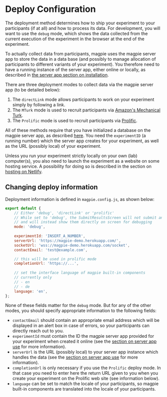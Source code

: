 # Deploy Configuration

The deployment method determines how to ship your experiment to your participants (if at all)
and how to process its data. For development, you will want to use the `debug` mode, which
shows the data collected from the current execution of the experiment in the browser at the end
of the experiment. 

To actually collect data from participants, magpie uses the magpie server app
to store the data in a data base (and possibly to manage allocation of participants to
different variants of your experiment). You therefore need to have a running instance of the server app, either online or locally, as described in [the server app section on installation](/02_using_the_server_app/01_installation/).


There are three deployment modes to collect data via the magpie server app (to be detailed below):

1. The `directLink` mode allows participants to work on your experiment simply by following a link.
2. The `MTurk` mode is used to recruit participants via [Amazon's Mechanical Turk](https://requester.mturk.com/).
3. The `Prolific` mode is used to recruit participants via [Prolific](https://prolific.ac).

All of these methods require that you have initialized a database on the magpie server app, as described [here](/02_using_the_server_app/02_use/). You need the `experimentID` (a running number) which the server app creates for your experiment, as well as the URL (possibly local) of your experiment.

Unless you run your experiment strictly locally on your own (lab) computer(s), you also need to
launch the experiment as a website on some hosting service. A possibility for doing so is
described in the section on [hosting on
Netlify](/03_deploying_experiments/02_hosting_on_netlify/).

## Changing deploy information

Deployment information is defined in `magpie.config.js`, as shown below:

```javascript
export default {
    // Either 'debug', 'directLink' or 'prolific'
    // While set to 'debug', the SubmitResultsScreen will not submit any results to your backend
    // and will instead show them directly on screen for debugging
    mode: 'debug',
    
    experimentId: 'INSERT_A_NUMBER',
    serverUrl: 'https://magpie-demo.herokuapp.com/',
    socketUrl: 'wss://magpie-demo.herokuapp.com/socket',
    contactEmail: 'test@example.com',

    // this will be used in prolific mode
    completionUrl: 'https://...',
    
    // set the interface language of magpie built-in components
    // currently only
    // - en
    // - de
    language: 'en',
};
```

None of these fields matter for the `debug` mode. But for any of the other modes, you should specify appropriate information to the following fields:

+ `contactEmail` should contain an appropriate email address which will be displayed in an alert box in case of errors, so your participants can directly reach out to you.
+ `experimentId` must contain the ID the magpie server app provided for your experiment when created it online (see the [section on server app use](/02_using_the_server_app/02_use/#creating-new-experiments) for more information).
+ `serverUrl` is the URL (possibly local) to your server app instance which handles the data (see the [section on server app use](/02_using_the_server_app/02_use/#creating-new-experiments) for more information).
+ `completionUrl` is only necessary if you use the `Prolific` deploy mode. In that case you need to enter here the return URL given to you when you create your experiment on the Prolific web site (see information below).
+ `language` can be set to match the locale of your participants, so magpie built-in components are translated into the locale of your participants.
